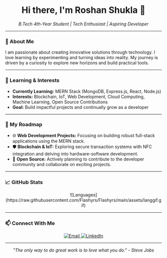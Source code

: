 <div align="center">
  <h1>Hi there, I'm Roshan Shukla 👋</h1>
  <p><i>B.Tech 4th-Year Student | Tech Enthusiast | Aspiring Developer</i></p>
</div>

---

### 🚀 About Me

I am passionate about creating innovative solutions through technology. I love learning by experimenting and turning ideas into reality. My journey is driven by a curiosity to explore new horizons and build practical tools.

---

### 🌱 Learning & Interests

* **Currently Learning:** MERN Stack (MongoDB, Express.js, React, Node.js)
* **Interests:** Blockchain, IoT, Web Development, Cloud Computing, Machine Learning, Open Source Contributions
* **Goal:** Build impactful projects and continually grow as a developer

---

### 🔨 My Roadmap

* 🌐 **Web Development Projects:** Focusing on building robust full-stack applications using the MERN stack.
* 🛡️ **Blockchain & IoT:** Exploring secure transaction systems with NFC integration and delving into hardware-software development.
* 🤝 **Open Source:** Actively planning to contribute to the developer community and collaborate on exciting projects.

---

### 📈 GitHub Stats

<p align="center">
 ![Languages](https://raw.githubusercontent.com/Flashyrs/Flashyrs/main/assets/langgif.gif)

  </p>

---

### 📫 Connect With Me

<p align="center">
  <a href="mailto:roshanshuklayt@gmail.com">
    <img src="https://img.shields.io/badge/Email-D14836?style=for-the-badge&logo=gmail&logoColor=white" alt="Email" />
  </a>
  <a href="https://linkedin.com/in/flashyrs" target="_blank">
    <img src="https://img.shields.io/badge/LinkedIn-0077B5?style=for-the-badge&logo=linkedin&logoColor=white" alt="LinkedIn" />
  </a>
  
  </p>

---

<p align="center">
  <i>"The only way to do great work is to love what you do." - Steve Jobs</i>
</p>
